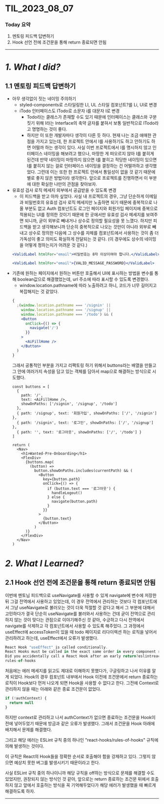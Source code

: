 # TIL_2023_08_07

### Today 요약

1. 멘토링 피드백 답변하기
2. Hook 선언 전에 조건문을 통해 return 종료되면 안됨

---

# **_1. What I did?_**

## 1.1 멘토링 피드백 답변하기

- 아무 생각없이 짓는 네이밍 주의하기
  - styled-components로 스타일링한 LI, UL 스타일 컴포넌트?를 Li, Ul로 변경
  - iTodo 인터페이스도 ITodo로 소문자 i를 대문자 I로 변경
    - Todo라는 클래스가 존재할 수도 있기 때문에 인터페이스는 클래스와 구분 짓기 위해 I라는 Interface의 축약 글자를 붙혀서 보통 일반적으로 ITodo라고 명명하는 것이 좋다.
    - 하지만 이 또한 개발자마다 생각이 다른 듯 하다. 현재 나는 조금 애매한 관점을 가지고 있는데, 한 프로젝트 안에서 I를 사용하기도 하고 안하기도 하면 어떨까 하는 생각이 있다. 사실 이번 프로젝트에서 I를 명시하지 않고 인터페이스 네이밍을 해보려고 했으나, 마땅한 게 떠오르지 않아 I를 붙히게 된건데 만약 네이밍이 마땅하지 않으면 I를 붙히고 적당한 네이밍이 있으면 I를 붙히지 않는 걸로 인터페이스 네이밍을 결정하는 건 어떨까하고 생각했었다. 그런데 이는 또한 한 프로젝트 안에서 통일성이 없을 것 같기 때문에 별로 좋지 않은 방법이라 생각한다. 앞으로 프로젝트를 진행하면서 이 부분에 대한 확실한 나만의 관점을 찾아보자.
- 유효성 검사 로직 메세지 외부에서 공급받을 수 있도록 변경
  - 이 피드백을 받고 아차 싶었다. 사실 내 프로젝트의 경우, 그냥 단순하게 이메일과 비밀번호의 유효성 검사 로직 메세지만 노출하면 되기 때문에 중복적으로 나올 부분도 없고 Auth 컴포넌트도 로그인 페이지와 회원가입 페이지에 중복으로 적용되는 UI를 정의한 것이기 때문에 한 곳에서만 유효성 검사 메세지를 보여주면 되니까, 굳이 외부로 빼내거나 상수로 정의할 필요성을 못 느꼈다. 하지만 피드백을 받고 생각해보니까 단순히 중복적으로 나오는 것만이 아니라 외부로 빼내고 상수로 정의한 다음에 그 상수를 자체를 컴포넌트에서 사용하는 것이 좀 더 가독성이 좋고 의미도 확실하게 전달되는 것 같다. (이 경우에도 상수의 네이밍을 어떻게 정하는지가 어려운 것 같다.)
  ```jsx
  <ValidLabel htmlFor="email">비밀번호는 8자 이상이여야 합니다.</ValidLabel>
  ```
  ```jsx
  <ValidLabel htmlFor="email">{VALID_MESSAGE_PASSWORD}</ValidLabel>
  ```
- 기존에 원하는 페이지에서 원하는 버튼만 호출해서 UI에 표시하는 방법을 변수를 통해 boolean값으로 해결했었는데, url 주소에 따라 표시할 수 있도록 변경했다.
  - window.location.pathname에 따라 노출하려고 하니, 코드가 너무 길어지고 복잡해지는 것 같았다.
  ```jsx
  {
    ;(window.location.pathname === '/signin' ||
      window.location.pathname === '/signup' ||
      window.location.pathname === '/todo') && (
      <Button
        onClick={() => {
          navigate('/')
        }}
      >
        <AiFillHome />
      </Button>
    )
  }
  ```
  그래서 공통적인 부분을 가지고 리팩토링 하기 위해서 buttons라는 배열을 만들고 그 안에 여러가지 속성을 담고 있는 객체를 담아서 map으로 해결하는 방식으로 시도했다.
  ```tsx
  const buttons = [
    {
      path: '/',
      text: <AiFillHome />,
      showOnPaths: ['/signin', '/signup', '/todo']
    },
    { path: '/signup', text: '회원가입', showOnPaths: ['/', '/signin'] },
    { path: '/signin', text: '로그인', showOnPaths: ['/', '/signup'] },
    { path: '', text: '로그아웃', showOnPaths: ['/', '/todo'] }
  ]

  return (
    <Nav>
      <h1>Wanted-Pre-Onboarding</h1>
      <FlexDiv>
        {buttons.map(
          (button) =>
            button.showOnPaths.includes(currentPath) && (
              <Button
                key={button.path}
                onClick={() => {
                  if (button.text === '로그아웃') {
                    handleLogout()
                  } else {
                    navigate(button.path)
                  }
                }}
              >
                {button.text}
              </Button>
            )
        )}
      </FlexDiv>
    </Nav>
  )
  ```

# _2. What I Learned?_

## 2.1 Hook 선언 전에 조건문을 통해 return 종료되면 안됨

이번에 멘토님 피드백으로 useNavigate를 사용할 수 있게 navigate에 변수에 저장한 뒤 그걸 전역에서 사용하고 있었는데, 이 경우 전역에서 관리하는 것보다 각 컴포넌트에서 그냥 useNavigate로 불러오는 것이 더욱 적절할 것 같다고 해서 그 부분에 대해서 고민하다가 결국 단순히 useNavigate를 불러와서 사용하는 건데 굳이 전역으로 관리하지 않는 것이 맞다는 관점으로 이야기해주신 것 같아, 수긍하고 다시 전역에서 navigate를 삭제하고 각 컴포넌트에서 사용할 수 있도록 해주었다. 그 과정에서 useEffect에 accessToken이 있을 때 todo 페이지로 리다이렉션 하는 로직을 넣어서 관리하려고 하는데, useEffect에서 오류가 발생했다.

```jsx
React Hook "useEffect" is called conditionally.
React Hooks must be called in the exact same order in every component render.
Did you accidentally call a React Hook after an early return?eslintreact-hooks/
rules-of-hooks
```

처음에는 에러 메세지를 읽고도 제대로 이해하지 못했다가, 구글링하고 나서 이유를 알게 되었다. Hook의 경우 컴포넌트 내부에서 Hook 이전에 조건문에서 return 종료하는 로직이 Hook보다 먼저 나오게 되면 Hook을 사용할 수 없다고 한다. 그전에 Context로 관리하지 않을 때는 아래와 같은 종료 조건문이 없었다.

```jsx
if (!authContext) {
  return null
}
```

하지만 context로 관리하고 나서 authContext가 없으면 종료하는 조건문을 Hook이전에 넣어두었기 때문에 방금과 같은 오류가 발생했다. 그래서 조건문을 Hook 아래에 배치해서 문제를 해결했다.

그리고 해당 에러는 ESLint 규칙 중의 하나인 "react-hooks/rules-of-hooks" 규칙에 의해 발생하는 것이다.

이 규칙은 React의 Hook들을 정확한 순서로 호출해야 함을 강제하고 있다. 그렇지 않으면 예상치 못한 버그를 발생시키기 때문이라고 한다.

사실 ESLint 규칙 중의 하나이니까 해당 규칙을 off하는 방식으로 문제를 해결할 수도 있었지만, 권장되지 않는 방식인 것 같아, 앞으로는 return 종료하는 조건문 뒤에서 호출하지 않고 앞에서 호출하는 방식을 꼭 기억해두었다가 해당 에러가 발생했을 때 빠르게 해결하도록 하자.

---
